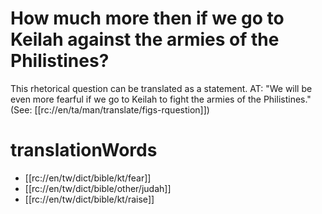 # How much more then if we go to Keilah against the armies of the Philistines?

This rhetorical question can be translated as a statement. AT: "We will be even more fearful if we go to Keilah to fight the armies of the Philistines." (See: [[rc://en/ta/man/translate/figs-rquestion]])

# translationWords

* [[rc://en/tw/dict/bible/kt/fear]]
* [[rc://en/tw/dict/bible/other/judah]]
* [[rc://en/tw/dict/bible/kt/raise]]